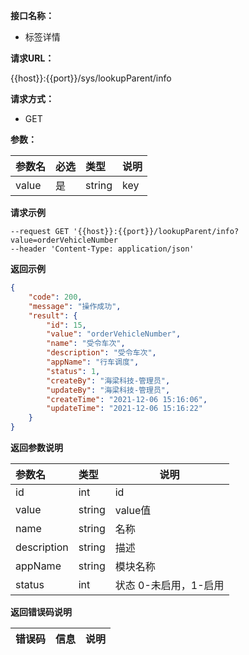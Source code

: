 **接口名称：**

- 标签详情

**请求URL：**

{{host}}:{{port}}/sys/lookupParent/info

**请求方式：**
- GET

**参数：**

|参数名|必选|类型|说明|
|:----    |:---|:----- |-----   |
|value   |是  |string |key|

**请求示例**

```
--request GET '{{host}}:{{port}}/lookupParent/info?value=orderVehicleNumber
--header 'Content-Type: application/json'

```

 **返回示例**
```json
{
    "code": 200,
    "message": "操作成功",
    "result": {
        "id": 15,
        "value": "orderVehicleNumber",
        "name": "受令车次",
        "description": "受令车次",
        "appName": "行车调度",
        "status": 1,
        "createBy": "海梁科技-管理员",
        "updateBy": "海梁科技-管理员",
        "createTime": "2021-12-06 15:16:06",
        "updateTime": "2021-12-06 15:16:22"
    }
}
```
 **返回参数说明**

| 参数名      | 类型   | 说明                  |
| :---------- | :----- | --------------------- |
| id          | int    | id                    |
| value       | string | value值               |
| name        | string | 名称                  |
| description | string | 描述                  |
| appName     | string | 模块名称              |
| status      | int    | 状态 0-未启用，1-启用 |

 **返回错误码说明**

|错误码 |信息|说明|
|:----  |:----   |-----   |